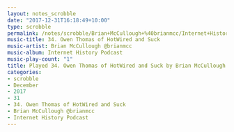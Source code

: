 ```yaml
---
layout: notes_scrobble
date: "2017-12-31T16:18:49+10:00"
type: scrobble
permalink: /notes/scrobble/Brian+McCullough+%40brianmcc/Internet+History+Podcast/4d7d439997a62816e8fe88bf1294e5814d8bd8e1.html
music-title: 34. Owen Thomas of HotWired and Suck
music-artist: Brian McCullough @brianmcc
music-album: Internet History Podcast
music-play-count: "1"
title: Played 34. Owen Thomas of HotWired and Suck by Brian McCullough @brianmcc
categories:
- scrobble
- December
- 2017
- 31
- 34. Owen Thomas of HotWired and Suck
- Brian McCullough @brianmcc
- Internet History Podcast
---
```

